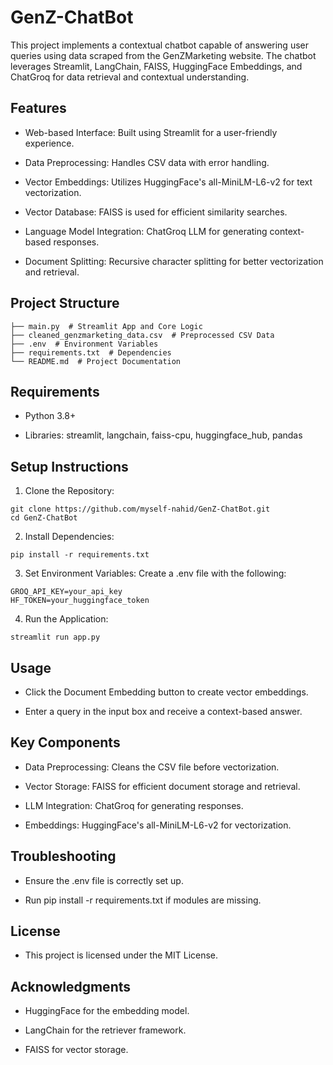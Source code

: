 # GenZ-ChatBot
This project implements a contextual chatbot capable of answering user queries using data scraped from the GenZMarketing website. The chatbot leverages Streamlit, LangChain, FAISS, HuggingFace Embeddings, and ChatGroq for data retrieval and contextual understanding.

## Features

- Web-based Interface: Built using Streamlit for a user-friendly experience.

- Data Preprocessing: Handles CSV data with error handling.

- Vector Embeddings: Utilizes HuggingFace's all-MiniLM-L6-v2 for text vectorization.

- Vector Database: FAISS is used for efficient similarity searches.

- Language Model Integration: ChatGroq LLM for generating context-based responses.

- Document Splitting: Recursive character splitting for better vectorization and retrieval.

## Project Structure
```
├── main.py  # Streamlit App and Core Logic
├── cleaned_genzmarketing_data.csv  # Preprocessed CSV Data
├── .env  # Environment Variables
├── requirements.txt  # Dependencies
└── README.md  # Project Documentation
```
## Requirements

- Python 3.8+

- Libraries: streamlit, langchain, faiss-cpu, huggingface_hub, pandas

## Setup Instructions

1. Clone the Repository:
```
git clone https://github.com/myself-nahid/GenZ-ChatBot.git
cd GenZ-ChatBot
```
2. Install Dependencies:
```
pip install -r requirements.txt
```
3. Set Environment Variables:
Create a .env file with the following:
```
GROQ_API_KEY=your_api_key
HF_TOKEN=your_huggingface_token
```
4. Run the Application:
```
streamlit run app.py
```
## Usage

- Click the Document Embedding button to create vector embeddings.

- Enter a query in the input box and receive a context-based answer.

## Key Components

- Data Preprocessing: Cleans the CSV file before vectorization.

- Vector Storage: FAISS for efficient document storage and retrieval.

- LLM Integration: ChatGroq for generating responses.

- Embeddings: HuggingFace's all-MiniLM-L6-v2 for vectorization.

## Troubleshooting

- Ensure the .env file is correctly set up.

- Run pip install -r requirements.txt if modules are missing.

## License

- This project is licensed under the MIT License.

## Acknowledgments

- HuggingFace for the embedding model.

- LangChain for the retriever framework.

- FAISS for vector storage.